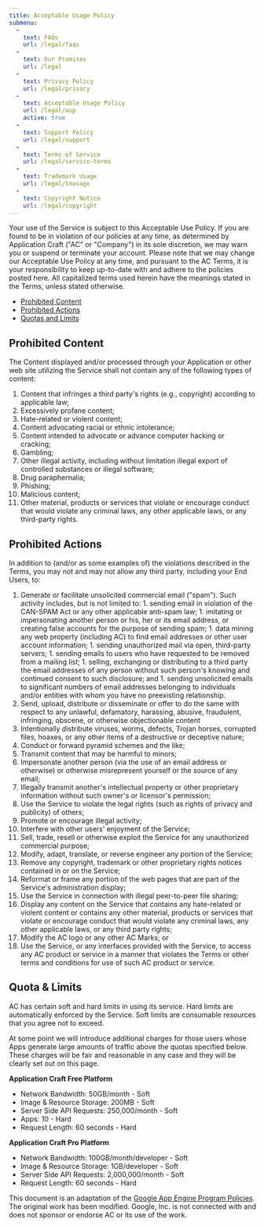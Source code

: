 ```yaml
---
title: Acceptable Usage Policy
submenu:
  - 
    text: FAQs
    url: /legal/faqs
  -
    text: Our Promises
    url: /legal
  -
    text: Privacy Policy
    url: /legal/privacy
  -
    text: Acceptable Usage Policy
    url: /legal/aup
    active: true      
  -
    text: Support Policy
    url: /legal/support   
  -
    text: Terms of Service
    url: /legal/service-terms   
  -
    text: Trademark Usage
    url: /legal/tmusage 
  -
    text: Copyright Notice
    url: /legal/copyright       
---
```


Your use of the Service is subject to this Acceptable Use Policy. If you are found to be in violation of our policies at any time, as determined by Application Craft ("AC" or "Company") in its sole discretion, we may warn you or suspend or terminate your account. Please note that we may change our Acceptable Use Policy at any time, and pursuant to the AC Terms, it is your responsibility to keep up-to-date with and adhere to the policies posted here. All capitalized terms used herein have the meanings stated in the Terms, unless stated otherwise.

  - [Prohibited Content](#ProhContent)
  - [Prohibited Actions](#ProhActions)
  - [Quotas and Limits](#Quotas)


## <a id="ProhContent"></a>Prohibited Content

The Content displayed and/or processed through your Application or other web site utilizing the Service shall not contain any of the following types of content:

  1. Content that infringes a third party&#39;s rights (e.g., copyright) according to applicable law;
  2. Excessively profane content;
  3. Hate-related or violent content;
  4. Content advocating racial or ethnic intolerance;
  5. Content intended to advocate or advance computer hacking or cracking;
  6. Gambling;
  7. Other illegal activity, including without limitation illegal export of controlled substances or illegal software;
  8. Drug paraphernalia;
  9. Phishing;
  10. Malicious content;
  11. Other material, products or services that violate or encourage conduct that would violate any criminal laws, any other applicable laws, or any third-party rights.

## <a name="ProhActions"></a>Prohibited Actions

In addition to (and/or as some examples of) the violations described in the Terms, you may not and may not allow any third party, including your End Users, to:

  1. Generate or facilitate unsolicited commercial email ("spam"). Such activity includes, but is not limited to:
    1. sending email in violation of the CAN-SPAM Act or any other applicable anti-spam law;
    1. imitating or impersonating another person or his, her or its email address, or creating false accounts for the purpose of sending spam;
    1. data mining any web property (including AC) to find email addresses or other user account information;
    1. sending unauthorized mail via open, third-party servers;
    1. sending emails to users who have requested to be removed from a mailing list;
    1. selling, exchanging or distributing to a third party the email addresses of any person without such person&#39;s knowing and continued consent to such disclosure; and
    1. sending unsolicited emails to significant numbers of email addresses belonging to individuals and/or entities with whom you have no preexisting relationship.
  2. Send, upload, distribute or disseminate or offer to do the same with respect to any unlawful, defamatory, harassing, abusive, fraudulent, infringing, obscene, or otherwise objectionable content
  2. Intentionally distribute viruses, worms, defects, Trojan horses, corrupted files, hoaxes, or any other items of a destructive or deceptive nature;
  2. Conduct or forward pyramid schemes and the like;
  2. Transmit content that may be harmful to minors;
  2. Impersonate another person (via the use of an email address or otherwise) or otherwise misrepresent yourself or the source of any email;
  2. Illegally transmit another&#39;s intellectual property or other proprietary information without such owner&#39;s or licensor&#39;s permission;
  2. Use the Service to violate the legal rights (such as rights of privacy and publicity) of others;
  2. Promote or encourage illegal activity;
  2. Interfere with other users&#39; enjoyment of the Service;
  2. Sell, trade, resell or otherwise exploit the Service for any unauthorized commercial purpose;
  2. Modify, adapt, translate, or reverse engineer any portion of the Service;
  2. Remove any copyright, trademark or other proprietary rights notices contained in or on the Service;
  2. Reformat or frame any portion of the web pages that are part of the Service&#39;s administration display;
  2. Use the Service in connection with illegal peer-to-peer file sharing;
  2. Display any content on the Service that contains any hate-related or violent content or contains any other material, products or services that violate or encourage conduct that would violate any criminal laws, any other applicable laws, or any third party rights;
  2. Modify the AC logo or any other AC Marks; or
  2. Use the Service, or any interfaces provided with the Service, to access any AC product or service in a manner that violates the Terms or other terms and conditions for use of such AC product or service.

## <a name="Quotas"></a>Quota &amp; Limits

AC has certain soft and hard limits in using its service. Hard limits are automatically enforced by the Service. Soft limits are consumable resources that you agree not to exceed.

At some point we will introduce additional charges for those users whose Apps generate large amounts of traffic above the quotas specified below. These charges will be fair and reasonable in any case and they will be clearly set out on this page.

**Application Craft Free Platform**

  - Network Bandwidth: 50GB/month - Soft
  - Image &amp; Resource Storage: 200MB - Soft
  - Server Side API Requests: 250,000/month - Soft
  - Apps: 10 - Hard
  - Request Length: 60 seconds - Hard</li>

**Application Craft Pro Platform**

  - Network Bandwidth: 100GB/month/developer - Soft
  - Image &amp; Resource Storage: 1GB/developer - Soft
  - Server Side API Requests: 2,000,000/month - Soft
  - Request Length: 60 seconds - Hard

This document is an adaptation of the [Google App Engine Program Policies](http://code.google.com/appengine/program_policies.html). The original work has been modified. Google, Inc. is not connected with and does not sponsor or endorse AC or its use of the work.